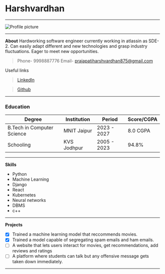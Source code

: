  # Harshvardhan
 ---
 ![Profile picture](https://static.vecteezy.com/system/resources/thumbnails/020/765/399/small/default-profile-account-unknown-icon-black-silhouette-free-vector.jpg)
 
 ---
 **About**
 Hardworking software engineer currently working in atlassin as SDE-2. Can easily adapt different and new technologies and grasp industry fluctuations. Eager to meet new opportunities.
 
 >Phone- 9998887776
 >Email- prajapatiharshvardhan875@gmail.com
 
 Useful links
 >[LinkedIn](https://www.linkedin.com/in/harshvardhan-prajapati-343a70319/)
 
 >[Github](https://github.com/HarshvardhanPrajapati)
 
 ---
 ### Education

| **Degree**                 | **Institution**   | **Period**     | **Score/CGPA** |
|----------------------------|-------------------|----------------|----------------|
| B.Tech in Computer Science | MNIT Jaipur       | 2023 - 2027    | 8.0 CGPA       |
| Schooling                  | KVS Jodhpur       | 2005 - 2023    | 94.8%          |


 ---
 
 __Skills__
 
 - Python
 - Machine Learning
 - Django
 - React
 - Kubernetes
 - Neural networks
 - DBMS
 - c++

---

__Projects__

- [x] Trained a machine learning model that reccommends movies.
- [x] Trained a model capable of segregating spam emails and ham emails.
- [ ] A website that lets users interact for movies, get recommendations, add reviews and ratings
- [ ] A platform where students can talk but any offensive message gets taken down immediately.

 ---
 
 
 

